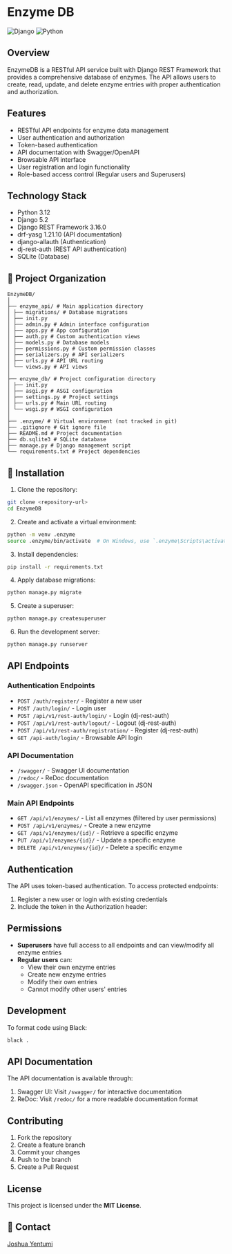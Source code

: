# Enzyme DB

![Django](https://img.shields.io/badge/Django-5.2-green?style=for-the-badge&logo=django) ![Python](https://img.shields.io/badge/Python-3.12-blue?style=for-the-badge&logo=python)
## Overview
EnzymeDB is a RESTful API service built with Django REST Framework that provides a comprehensive database of enzymes. The API allows users to create, read, update, and delete enzyme entries with proper authentication and authorization.


## Features

- RESTful API endpoints for enzyme data management
- User authentication and authorization
- Token-based authentication
- API documentation with Swagger/OpenAPI
- Browsable API interface
- User registration and login functionality
- Role-based access control (Regular users and Superusers)

## Technology Stack

- Python 3.12
- Django 5.2
- Django REST Framework 3.16.0
- drf-yasg 1.21.10 (API documentation)
- django-allauth (Authentication)
- dj-rest-auth (REST API authentication)
- SQLite (Database)

## 📂 Project Organization

```
EnzymeDB/
│
├── enzyme_api/ # Main application directory
│ ├── migrations/ # Database migrations
│ ├── init.py
│ ├── admin.py # Admin interface configuration
│ ├── apps.py # App configuration
│ ├── auth.py # Custom authentication views
│ ├── models.py # Database models
│ ├── permissions.py # Custom permission classes
│ ├── serializers.py # API serializers
│ ├── urls.py # API URL routing
│ └── views.py # API views
│
├── enzyme_db/ # Project configuration directory
│ ├── init.py
│ ├── asgi.py # ASGI configuration
│ ├── settings.py # Project settings
│ ├── urls.py # Main URL routing
│ └── wsgi.py # WSGI configuration
│
├── .enzyme/ # Virtual environment (not tracked in git)
├── .gitignore # Git ignore file
├── README.md # Project documentation
├── db.sqlite3 # SQLite database
├── manage.py # Django management script
└── requirements.txt # Project dependencies
```
## 🔧 Installation

1. Clone the repository:
```bash
git clone <repository-url>
cd EnzymeDB
```

2. Create and activate a virtual environment:
```bash
python -m venv .enzyme
source .enzyme/bin/activate  # On Windows, use `.enzyme\Scripts\activate`
```

3. Install dependencies:
```bash
pip install -r requirements.txt
```

4. Apply database migrations:
```bash
python manage.py migrate
```

5. Create a superuser:
```bash
python manage.py createsuperuser
```

6. Run the development server:
```bash
python manage.py runserver
```

## API Endpoints

### Authentication Endpoints

- `POST /auth/register/` - Register a new user
- `POST /auth/login/` - Login user
- `POST /api/v1/rest-auth/login/` - Login (dj-rest-auth)
- `POST /api/v1/rest-auth/logout/` - Logout (dj-rest-auth)
- `POST /api/v1/rest-auth/registration/` - Register (dj-rest-auth)
- `GET /api-auth/login/` - Browsable API login

### API Documentation

- `/swagger/` - Swagger UI documentation
- `/redoc/` - ReDoc documentation
- `/swagger.json` - OpenAPI specification in JSON

### Main API Endpoints

- `GET /api/v1/enzymes/` - List all enzymes (filtered by user permissions)
- `POST /api/v1/enzymes/` - Create a new enzyme
- `GET /api/v1/enzymes/{id}/` - Retrieve a specific enzyme
- `PUT /api/v1/enzymes/{id}/` - Update a specific enzyme
- `DELETE /api/v1/enzymes/{id}/` - Delete a specific enzyme

## Authentication

The API uses token-based authentication. To access protected endpoints:

1. Register a new user or login with existing credentials
2. Include the token in the Authorization header:


## Permissions

- **Superusers** have full access to all endpoints and can view/modify all enzyme entries
- **Regular users** can:
  - View their own enzyme entries
  - Create new enzyme entries
  - Modify their own entries
  - Cannot modify other users' entries

## Development

To format code using Black:
```bash
black .
```

## API Documentation

The API documentation is available through:

1. Swagger UI: Visit `/swagger/` for interactive documentation
2. ReDoc: Visit `/redoc/` for a more readable documentation format

## Contributing

1. Fork the repository
2. Create a feature branch
3. Commit your changes
4. Push to the branch
5. Create a Pull Request

## License

This project is licensed under the **MIT License**.

## 📧 Contact

[Joshua Yentumi](ampofojoshauyent@gmail.com)
